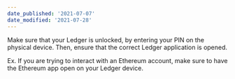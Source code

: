 ```yaml
---
date_published: '2021-07-07'
date_modified: '2021-07-28'
---
```


Make sure that your Ledger is unlocked, by entering your PIN on the physical device. Then, ensure that the correct Ledger application is opened.

Ex. If you are trying to interact with an Ethereum account, make sure to have the Ethereum app open on your Ledger device.
